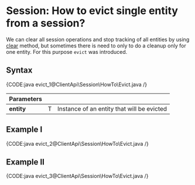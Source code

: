 # Session: How to evict single entity from a session?

We can clear all session operations and stop tracking of all entities by using [clear](../../../client-api/session/how-to/clear-a-session) method, but sometimes there is need to only to do a cleanup only for one entity. For this purpose `evict` was introduced.

## Syntax

{CODE:java evict_1@ClientApi\Session\HowTo\Evict.java /}

| Parameters | | |
| ------------- | ------------- | ----- |
| **entity** | T | Instance of an entity that will be evicted |

## Example I

{CODE:java evict_2@ClientApi\Session\HowTo\Evict.java /}

## Example II

{CODE:java evict_3@ClientApi\Session\HowTo\Evict.java /}
